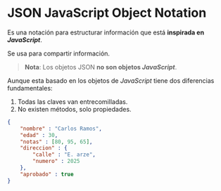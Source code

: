 # JSON JavaScript Object Notation

Es una notación para estructurar información que está **inspirada en *JavaScript***.

Se usa para compartir información. 

> **Nota**: Los objetos JSON **no son objetos *JavaScript***.

Aunque esta basado en los objetos de *JavaScript* tiene dos diferencias fundamentales:

  1. Todas las claves van entrecomilladas.
  2. No existen métodos, solo propiedades.

```json
{
    "nombre" : "Carlos Ramos",
    "edad" : 30,
    "notas" : [80, 95, 65],
    "direccion" : {
        "calle" : "E. arze",
        "numero" : 2025
    },
    "aprobado" : true   
}
```

